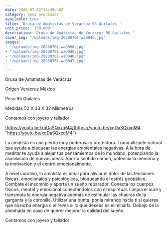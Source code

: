 ```yaml
---
date: 2020-07-02T14:49:48Z
category: Semi preciosas
available: true
title: 'Drusa de Amatistas de Veracruz 95 Quilates '
unit_price: '150.000'
description: 'Drusa de Amatistas de Veracruz 95 Quilates '
cover_img: "/uploads/img-20200701-wa0046.jpg"
images:
- "/uploads/img-20200701-wa0050.jpg"
- "/uploads/img-20200701-wa0049.jpg"
- "/uploads/img-20200701-wa0048.jpg"
- "/uploads/img-20200701-wa0047.jpg"

---
```

Drusa de Amatistas de Veracruz

Origen Veracruz México

Peso 95 Quilates

Medidas 52 X 33 X 32 Milímetros

Contamos con joyero y tallador 

[https://youtu.be/xqDaSQxxqM4](https://youtu.be/xqDaSQxxqM4 "https://youtu.be/xqDaSQxxqM4")

La amatista es una piedra muy poderosa y protectora. Tranquilizante natural que ayuda a bloquear las energías ambientales negativas. A la hora de meditar te ayuda a alejar tus pensamientos de lo mundano, potenciando la asimilación de nuevas ideas. Aporta sentido común, potencia la memoria y la motivación y el centro emocionalmente.

A nivel curativo, la amatista es ideal para aliviar el dolor de las tensiones físicas, emocionales y psicológicas, bloqueando el estrés geopático. Combate el insomnio y aporta un sueño reparador. Conecta los cuerpos físicos, mental y emocional conectándolos con el espiritual. Limpia el aura y transmuta la energía negativa además de estimular las chacras de la garganta y la coronilla. Utilizar una punta, ponla mirando hacia ti si quieres que absorba energía o al revés si lo que deseas es eliminarla. Debajo de la almohada en caso de querer mejorar la calidad del sueño.

Contamos con joyero y tallador